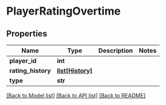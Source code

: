 # PlayerRatingOvertime

## Properties
Name | Type | Description | Notes
------------ | ------------- | ------------- | -------------
**player_id** | **int** |  | 
**rating_history** | [**list[History]**](History.md) |  | 
**type** | **str** |  | 

[[Back to Model list]](../README.md#documentation-for-models) [[Back to API list]](../README.md#documentation-for-api-endpoints) [[Back to README]](../README.md)


